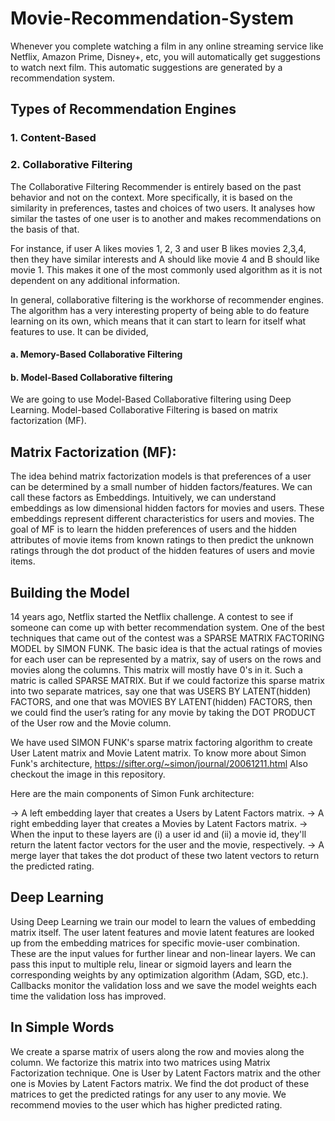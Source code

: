 # Movie-Recommendation-System
   Whenever you complete watching a film in any online streaming service like Netflix, Amazon Prime, Disney+, etc, you will automatically get suggestions to watch next film. This automatic suggestions are generated by a recommendation system.
    
## Types of Recommendation Engines
### 1. Content-Based
### 2. Collaborative Filtering
  The Collaborative Filtering Recommender is entirely based on the past behavior and not on the context. More specifically, it is based on the similarity in preferences, tastes and choices of two users. It analyses how similar the tastes of one user is to another and makes recommendations on the basis of that.

  For instance, if user A likes movies 1, 2, 3 and user B likes movies 2,3,4, then they have similar interests and A should like movie 4 and B should like movie 1. This makes it one of the most commonly used algorithm as it is not dependent on any additional information.

  In general, collaborative filtering is the workhorse of recommender engines. The algorithm has a very interesting property of being able to do feature learning on its own, which means that it can start to learn for itself what features to use. It can be divided,
#### a. Memory-Based Collaborative Filtering
#### b. Model-Based Collaborative filtering

  We are going to use Model-Based Collaborative filtering using Deep Learning. Model-based Collaborative Filtering is based on matrix factorization (MF).
  
## Matrix Factorization (MF):
   The idea behind matrix factorization models is that preferences of a user can be determined by a small number of hidden factors/features. We can call these factors as Embeddings. Intuitively, we can understand embeddings as low dimensional hidden factors for movies and users. These embeddings represent different characteristics for users and movies.
   The goal of MF is to learn the hidden preferences of users and the hidden attributes of movie items from known ratings to then predict the unknown ratings through the dot product of the hidden features of users and movie items.

## Building the Model
   14 years ago, Netflix started the Netflix challenge. A contest to see if someone can come up with better recommendation system. One of the best techniques that came out of the contest was a SPARSE MATRIX FACTORING MODEL by SIMON FUNK. The basic idea is that the actual ratings of movies for each user can be represented by a matrix, say of users on the rows and movies along the columns. This matrix will mostly have 0's in it. Such a matric is called SPARSE MATRIX. But if we could factorize this sparse matrix into two separate matrices, say one that was USERS BY LATENT(hidden) FACTORS, and one that was MOVIES BY LATENT(hidden) FACTORS, then we could find the user’s rating for any movie by taking the DOT PRODUCT of the User row and the Movie column.

   We have used SIMON FUNK's sparse matrix factoring algorithm to create User Latent matrix and Movie Latent matrix. To know more about Simon Funk's architecture, 
https://sifter.org/~simon/journal/20061211.html
Also checkout the image in this repository.

Here are the main components of Simon Funk architecture:

   -> A left embedding layer that creates a Users by Latent Factors matrix.
   -> A right embedding layer that creates a Movies by Latent Factors matrix.
   -> When the input to these layers are (i) a user id and (ii) a movie id, they'll return the latent factor vectors for the user and the movie, respectively.
   -> A merge layer that takes the dot product of these two latent vectors to return the predicted rating.
    
## Deep Learning 
   Using Deep Learning we train our model to learn the values of embedding matrix itself. The user latent features and movie latent features are looked up from the embedding matrices for specific movie-user combination. These are the input values for further linear and non-linear layers. We can pass this input to multiple relu, linear or sigmoid layers and learn the corresponding weights by any optimization algorithm (Adam, SGD, etc.). Callbacks monitor the validation loss and we save the model weights each time the validation loss has improved.
    
## In Simple Words
   We create a sparse matrix of users along the row and movies along the column. We factorize this matrix into two matrices using Matrix Factorization technique. One is User by Latent Factors matrix and the other one is Movies by Latent Factors matrix. We find the dot product of these matrices to get the predicted ratings for any user to any movie. We recommend movies to the user which has higher predicted rating. 
